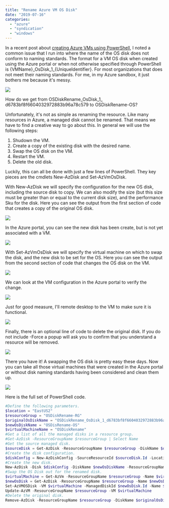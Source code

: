 ```yaml
---
title: "Rename Azure VM OS Disk"
date: "2019-07-16"
categories: 
  - "azure"
  - "syndication"
  - "windows"
---
```


In a recent post about [creating Azure VMs using PowerShell](https://bradleyschacht.com/create-new-azure-vm-with-powershell/), I noted a common issue that I run into where the name of the OS disk does not conform to naming standards. The format for a VM OS disk when created using the Azure portal or when not otherwise specified through PowerShell is {VMName}\_OsDisk\_1\_{UniqueIdentifier}. For most organizations that does not meet their naming standards. For me, in my Azure sandbox, it just bothers me because it's messy.

![](https://images.bradleyschacht.com/wp-content/uploads/2019/07/rename-azure-vm-os-disk-001.png)

How do we get from OSDiskRename\_OsDisk\_1\_ d6783bf8f6604032972883b96a78c579 to OSDiskRename-OS?

Unfortunately, it's not as simple as renaming the resource. Like many resources in Azure, a managed disk cannot be renamed. That means we have to find a creative way to go about this. In general we will use the following steps:

1. Shudown the VM.
2. Create a copy of the existing disk with the desired name.
3. Swap the OS disk on the VM.
4. Restart the VM.
5. Delete the old disk.

Luckily, this can all be done with just a few lines of PowerShell. They key pieces are the cmdlets New-AzDisk and Set-AzVmOsDisk.

With New-AzDisk we will specify the configuration for the new OS disk, including the source disk to copy. We can also modify the size (but this size must be greater than or equal to the current disk size), and the performance Sku for the disk. Here you can see the output from the first section of code that creates a copy of the original OS disk.

![](https://images.bradleyschacht.com/wp-content/uploads/2019/07/rename-azure-vm-os-disk-002.png)

In the Azure portal, you can see the new disk has been create, but is not yet associated with a VM.

![](https://images.bradleyschacht.com/wp-content/uploads/2019/07/rename-azure-vm-os-disk-003.png)

With Set-AzVmOsDisk we will specify the virtual machine on which to swap the disk, and the new disk to be set for the OS. Here you can see the output from the second section of code that changes the OS disk on the VM.

![](https://images.bradleyschacht.com/wp-content/uploads/2019/07/rename-azure-vm-os-disk-004.png)

We can look at the VM configuration in the Azure portal to verify the change.

![](https://images.bradleyschacht.com/wp-content/uploads/2019/07/rename-azure-vm-os-disk-005.png)

Just for good measure, I'll remote desktop to the VM to make sure it is functional.

![](https://images.bradleyschacht.com/wp-content/uploads/2019/07/rename-azure-vm-os-disk-006.png)

Finally, there is an optional line of code to delete the original disk. If you do not include -Force a popup will ask you to confirm that you understand a resource will be removed.

![](https://images.bradleyschacht.com/wp-content/uploads/2019/07/rename-azure-vm-os-disk-007.png)

There you have it! A swapping the OS disk is pretty easy these days. Now you can take all those virtual machines that were created in the Azure portal or without disk naming standards having been considered and clean them up.

![](https://images.bradleyschacht.com/wp-content/uploads/2019/07/rename-azure-vm-os-disk-008.png)

Here is the full set of PowerShell code.

```powershell
#Define the following parameters.
$location = "EastUS2"
$resourceGroup = "OSDiskRename-RG"
$originalOsDiskName = "OSDiskRename_OsDisk_1_d6783bf8f6604032972883b96a78c579"
$newOsDiskName = "OSDisRename-OS"
$virtualMachineName = "OSDiskRename"
#Get a list of all the managed disks in a resource group.
#Get-AzDisk -ResourceGroupName $resourceGroup | Select Name
#Get the source managed disk.
$sourceDisk = Get-AzDisk -ResourceGroupName $resourceGroup -DiskName $originalOsDiskName
#Create the disk configuration.
$diskConfig = New-AzDiskConfig -SourceResourceId $sourceDisk.Id -Location $sourceDisk.Location -CreateOption Copy -DiskSizeGB 127 -SkuName "Premium_LRS"
#Create the new disk.
New-AzDisk -Disk $diskConfig -DiskName $newOsDiskName -ResourceGroupName $resourceGroup
#Swap the OS Disk out for the renamed disk.
$virtualMachine = Get-AzVm -ResourceGroupName $resourceGroup -Name $virtualMachineName
$newOsDisk = Get-AzDisk -ResourceGroupName $resourceGroup -Name $newOsDiskName
Set-AzVMOSDisk -VM $virtualMachine -ManagedDiskId $newOsDisk.Id -Name $newOsDisk.Name
Update-AzVM -ResourceGroupName $resourceGroup -VM $virtualMachine
#Delete the original disk.
Remove-AzDisk -ResourceGroupName $resourceGroup -DiskName $originalOsDiskName -Force
```
